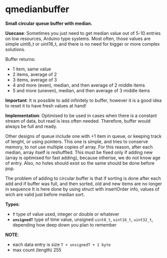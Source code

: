 # qmedianbuffer

**Small circular queue buffer with median.**

**Usecase**:
Sometimes you just need to get median value out of 5-10 entries on low resources, Arduino type systems.
Most often, those values are simple uint8_t or uint16_t, and there is no need for bigger or more complex solutions. 

   Buffer returns:
  

 -  1 item, same value
 -  2 items, average of 2
 -  3 items, average of 3
 -  4 and more (even), median, and then average of 2 middle items
 -  5 and more (uneven), median, and then average of 3 middle items

   **Important**: 
   It is possible to add infinitely to buffer, however it is a good idea to reset it to have fresh values at hand!

   **Implementation**:
   Optimised to be used in cases when there is a constant stream of data,
   but read is less often needed. Therefore, buffer would always be full and ready.

   Other designs of queue include one with +1 item in queue, or keeping track of lenght,
   or using pointers. This one is simple, and tries to conserve memory, to not use
   multiple copies of array. For this reason, after each median, array itself is reshuffled.
   This must be fixed only if adding new (array is optimised for fast adding),
   because otherise, we do not know age of entry. Also, no holes should exist so
   the same should be done before pop.

   The problem of adding to circular buffer is that if sorting is done after each add
   and if buffer was full, and then sorted, old and new items are no longer in sequence
   It is here done by using struct with insertOrder info, values of wich are valid just
   before median sort.

   **Types**:
-  **`T`** type of value used, integer or double or whatever
-  **`unsignedT`** type of time value, unsigned `uint8_t`, `uint16_t`, `uint32_t`,
depending how deep down you plan to remember

**NOTE**:
 - each data entry is size `T + unsignedT + 1 byte`
 - max count (length) 255


